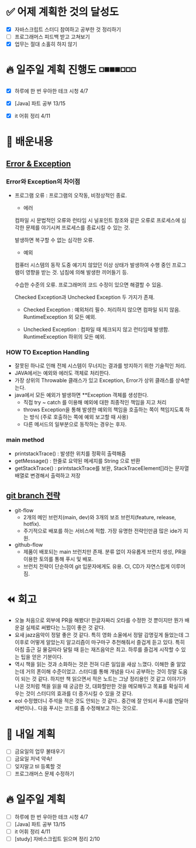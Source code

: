 # ✅ 어제 계획한 것의 달성도
- [X] 자바스크립트 스터디 참여하고 공부한 것 정리하기
- [ ] 프로그래머스 피드백 받고 고쳐보기
- [X] 업무는 절대 소홀히 하지 않기

# 🔥 일주일 계획 진행도 ️◽️◾️️◾️◾️◽️◽️◽️️
- [X] 하루에 한 번 우아한 테크 시청 4/7
- [X] [Java] 파트 공부 13/15
- [X] it 어휘 정리 4/11


# 💬 배운내용

## [Error & Exception](https://github.com/GimunLee/tech-refrigerator/blob/master/Language/JAVA/Error%20%26%20Exception.md#error--exception)
### Error와 Exception의 차이점
- 프로그램 오류 : 프로그램의 오작동, 비정상적인 종료.
    - 에러

  컴파일 시 문법적인 오류와 런타임 시 널포인트 참조와 같은 오류로 프로세스에 심각한 문제를 야기시켜 프로세스를 종료시킬 수 있는 것.
  
  발생하면 복구할 수 없는 심각한 오류.

    - 예외 
   
  컴퓨터 시스템의 동작 도중 예기치 않았던 이상 상태가 발생하여 수행 중인 프로그램이 영향을 받는 것. 넘침에 의해 발생한 끼어들기 등.

    수습한 수준의 오류. 프로그래머의 코드 수정이 있으면 해결할 수 있음. 

    Checked Exception과 Unchecked Exception 두 가지가 존재.
  
    - Checked Exception : 예외처리 필수. 처리하지 않으면 컴파일 되지 않음. RuntimeException 외 모든 예외.

    - Unchecked Exception : 컴파일 때 체크되지 않고 런타임때 발생함. RuntimeException 하위의 모든 예외.

### HOW TO Exception Handling

- 잘못된 하나로 인해 전체 시스템이 무너지는 결과를 방지하기 위한 기술적인 처리.
- JAVA에서는 예외와 에러도 객체로 처리한다.
- 가장 상위의 Throwable 클래스가 있고 Exception, Error가 상위 클래스를 상속받는다.
- java에서 모든 예외가 발생하면 **Exception 객체를 생성한다.
    - 직접 try ~ catch 를 이용해 예외에 대한 최종적인 책임을 지고 처리
    - throws Exception을 통해 발생한 예외의 책임을 호출하는 쪽이 책임지도록 하는 방식 (주로 호출하는 쪽에 예외 보고할 때 사용)
    - 다른 메서드의 일부분으로 동작하는 경우는 후자.
### main method
- printstackTrace() : 발생한 위치를 정확히 출력해줌
- getMessage() : 한줄로 요약된 메세지를 String 으로 반환
- getStackTrace() : printstackTrace를 보완, StackTraceElement[]라는 문자열 배열로 변경해서 출력하고 저장

## [git branch 전략](https://www.youtube.com/watch?v=jeaf8OXYO1g)
- git-flow
  - 2개의 메인 브런치(main, dev)와 3개의 보조 브런치(feature, release, hotfix). 
  - 주기적으로 배포를 하는 서비스에 적합. 가장 유명한 전략인만큼 많은 ide가 지원.
- github-flow
  - 제품이 배포되는 main 브런치만 존재. 분류 없이 자유롭게 브런치 생성, PR을 이용한 토의를 통해 푸시 및 배포.
  - 브런치 전략이 단순하여 git 입문자에게도 유용. CI, CD가 자연스럽게 이루어짐.
  

# ⏪ 회고
- 오늘 처음으로 외부에 PR을 해봤다! 한글자짜리 오타를 수정한 것 뿐이지만 뭔가 배운걸 실제로 써봤다는 느낌이 좋은 것 같다.
- 요새 jazz음악이 정말 좋은 것 같다. 특히 영화 소울에서 정말 감명깊게 들었는데 그 이후로 어떻게 알았는지 알고리즘이 마구마구 추천해줘서 즐겁게 듣고 있다. 특히 아침 출근 길 물길따라 달릴 때 듣는 재즈음악은 최고. 하루를 즐겁게 시작할 수 있는 팁을 얻은 기분이다.
- 역시 책을 읽는 것과 소화하는 것은 전혀 다른 일임을 새삼 느꼈다. 이해한 줄 알았는데 거의 폰이해 수준이었고. 스터디를 통해 개념을 다시 공부하는 것이 정말 도움이 되는 것 같다. 하지만 책 읽으면서 적은 노트는 그냥 정리용인 것 같고 이야기가 나온 것처럼 책을 읽을 때 궁금한 것, 대화할만한 것을 메모해두고 목표를 확실히 세우는 것이 스터디의 효과를 더 증가시킬 수 있을 것 같다.
- eol 수정했더니 주석을 적은 것도 안되는 것 같다.. 중간에 잘 안되서 푸시를 연달아 세번이나.. 다음 푸시는 코드를 좀 수정해보고 하는 것으로.


# 🔰 내일 계획
- [ ] 금요일의 업무 불태우기
- [ ] 금요일 저녁 약속!
- [ ] 잊지말고 til 등록할 것
- [ ] 프로그래머스 문제 수정하기

# 🔥 일주일 계획
- [ ] 하루에 한 번 우아한 테크 시청 4/7
- [ ] [Java] 파트 공부 13/15
- [ ] it 어휘 정리 4/11
- [ ] [study] 자바스크립트 읽으며 정리 2/10
